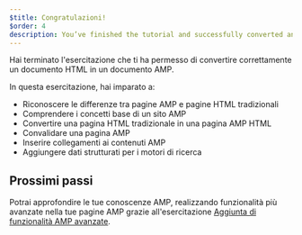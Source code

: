 ```yaml
---
$title: Congratulazioni!
$order: 4
description: You’ve finished the tutorial and successfully converted an HTML document to an AMP document. In this tutorial, you learned to: - Recognize the differences between AMP and ...
---
```


Hai terminato l'esercitazione che ti ha permesso di convertire correttamente un documento HTML in un documento AMP.

 In questa esercitazione, hai imparato a:

- Riconoscere le differenze tra pagine AMP e pagine HTML tradizionali
- Comprendere i concetti base di un sito AMP
- Convertire una pagina HTML tradizionale in una pagina AMP HTML
- Convalidare una pagina AMP
- Inserire collegamenti ai contenuti AMP
- Aggiungere dati strutturati per i motori di ricerca

## Prossimi passi

Potrai approfondire le tue conoscenze AMP, realizzando funzionalità più avanzate nella tue pagine AMP grazie all'esercitazione [Aggiunta di funzionalità AMP avanzate](../../../../documentation/guides-and-tutorials/start/add_advanced/index.md).
